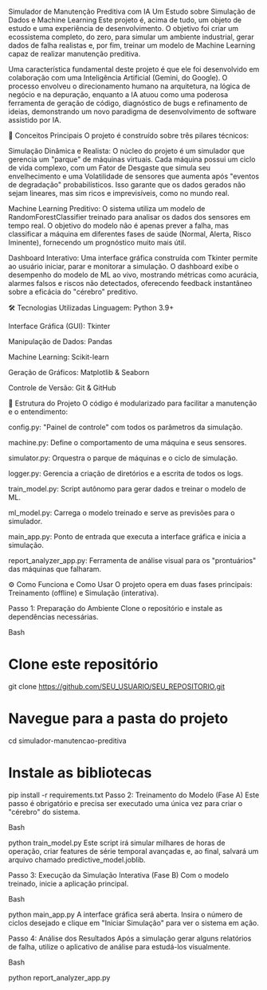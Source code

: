 Simulador de Manutenção Preditiva com IA
Um Estudo sobre Simulação de Dados e Machine Learning
Este projeto é, acima de tudo, um objeto de estudo e uma experiência de desenvolvimento. O objetivo foi criar um ecossistema completo, do zero, para simular um ambiente industrial, gerar dados de falha realistas e, por fim, treinar um modelo de Machine Learning capaz de realizar manutenção preditiva.

Uma característica fundamental deste projeto é que ele foi desenvolvido em colaboração com uma Inteligência Artificial (Gemini, do Google). O processo envolveu o direcionamento humano na arquitetura, na lógica de negócio e na depuração, enquanto a IA atuou como uma poderosa ferramenta de geração de código, diagnóstico de bugs e refinamento de ideias, demonstrando um novo paradigma de desenvolvimento de software assistido por IA.

🚀 Conceitos Principais
O projeto é construído sobre três pilares técnicos:

Simulação Dinâmica e Realista: O núcleo do projeto é um simulador que gerencia um "parque" de máquinas virtuais. Cada máquina possui um ciclo de vida complexo, com um Fator de Desgaste que simula seu envelhecimento e uma Volatilidade de sensores que aumenta após "eventos de degradação" probabilísticos. Isso garante que os dados gerados não sejam lineares, mas sim ricos e imprevisíveis, como no mundo real.

Machine Learning Preditivo: O sistema utiliza um modelo de RandomForestClassifier treinado para analisar os dados dos sensores em tempo real. O objetivo do modelo não é apenas prever a falha, mas classificar a máquina em diferentes fases de saúde (Normal, Alerta, Risco Iminente), fornecendo um prognóstico muito mais útil.

Dashboard Interativo: Uma interface gráfica construída com Tkinter permite ao usuário iniciar, parar e monitorar a simulação. O dashboard exibe o desempenho do modelo de ML ao vivo, mostrando métricas como acurácia, alarmes falsos e riscos não detectados, oferecendo feedback instantâneo sobre a eficácia do "cérebro" preditivo.

🛠️ Tecnologias Utilizadas
Linguagem: Python 3.9+

Interface Gráfica (GUI): Tkinter

Manipulação de Dados: Pandas

Machine Learning: Scikit-learn

Geração de Gráficos: Matplotlib & Seaborn

Controle de Versão: Git & GitHub

📂 Estrutura do Projeto
O código é modularizado para facilitar a manutenção e o entendimento:

config.py: "Painel de controle" com todos os parâmetros da simulação.

machine.py: Define o comportamento de uma máquina e seus sensores.

simulator.py: Orquestra o parque de máquinas e o ciclo de simulação.

logger.py: Gerencia a criação de diretórios e a escrita de todos os logs.

train_model.py: Script autônomo para gerar dados e treinar o modelo de ML.

ml_model.py: Carrega o modelo treinado e serve as previsões para o simulador.

main_app.py: Ponto de entrada que executa a interface gráfica e inicia a simulação.

report_analyzer_app.py: Ferramenta de análise visual para os "prontuários" das máquinas que falharam.

⚙️ Como Funciona e Como Usar
O projeto opera em duas fases principais: Treinamento (offline) e Simulação (interativa).

Passo 1: Preparação do Ambiente
Clone o repositório e instale as dependências necessárias.

Bash

# Clone este repositório
git clone https://github.com/SEU_USUARIO/SEU_REPOSITORIO.git

# Navegue para a pasta do projeto
cd simulador-manutencao-preditiva

# Instale as bibliotecas
pip install -r requirements.txt
Passo 2: Treinamento do Modelo (Fase A)
Este passo é obrigatório e precisa ser executado uma única vez para criar o "cérebro" do sistema.

Bash

python train_model.py
Este script irá simular milhares de horas de operação, criar features de série temporal avançadas e, ao final, salvará um arquivo chamado predictive_model.joblib.

Passo 3: Execução da Simulação Interativa (Fase B)
Com o modelo treinado, inicie a aplicação principal.

Bash

python main_app.py
A interface gráfica será aberta. Insira o número de ciclos desejado e clique em "Iniciar Simulação" para ver o sistema em ação.

Passo 4: Análise dos Resultados
Após a simulação gerar alguns relatórios de falha, utilize o aplicativo de análise para estudá-los visualmente.

Bash

python report_analyzer_app.py
